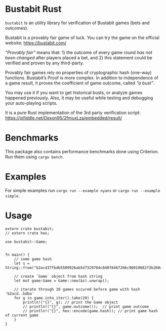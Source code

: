 # Bustabit Rust

`bustabit` is an utility library for verification of Bustabit games (bets and outcomes).

Bustabit is a provably fair game of luck. You can try the game on the official website: https://bustabit.com/

*“Provably fair”* means that: 1) the outcome of every game round *has not been changed*
after players placed a bet, and 2) this statement could be verified and proven
by any third-party.

Provably fair games rely on properties of cryptographic hash (one-way)
functions. Bustabit’s Proof is more complex. In addition to independence of a game
result, it proves the coefficient of game outcome, called *“a bust”*.

You may use it if you want to get historical busts, or analyze games happened previously.
Also, it may be useful while testing and debugging your auto-playing scripts.

It is a pure Rust implementation of the 3rd party verification script:
https://jsfiddle.net/Dexon95/2fmuxLza/embedded/result/

# Benchmarks
This package also contains performance benchmarks done using Criterion.
Run them using `cargo bench`.

# Examples
For simple examples run `cargo run --example nyans` or `cargo run --example simple`.

# Usage
```
extern crate bustabit;
// extern crate hex;

use bustabit::Game;


fn main() {
    // some game hash
    let s = String::from("b2acd37fbdb5509926ab5d7329704c840f8467266c90019682f3b260a029bdba");

    // create `Game` object from hash string
    let mut game:Game = Game::new(&s).unwrap();

    // iterate through 20 games occured before game with hash 'b2acd..bdba'
    for g in game.into_iter().take(20) {
        println!("{}", g); // print the Game object
        // println!("{}", game.outcome());  // print game outcome
        // println!("{}", hex::encode(game.hash)); // print game hash of current game
    }
}
```
